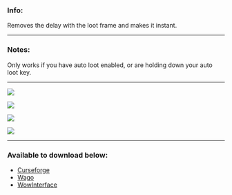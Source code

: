 ### **Info:**

Removes the delay with the loot frame and makes it instant.

* * *

### **Notes:**

Only works if you have auto loot enabled, or are holding down your auto loot key.

* * *

![](https://img.shields.io/badge/Supports-The%20War%20Within-purple?style=flat&logo=battledotnet&logoColor=purple)

![](https://img.shields.io/badge/Supports-Cataclysm%20Classic-darkred?style=flat&logo=battledotnet&logoColor=darkred)

![](https://img.shields.io/badge/Supports-Wrath%20Classic-blue?style=flat&logo=battledotnet&logoColor=blue)

![](https://img.shields.io/badge/Supports-Classic-yellow?style=flat&logo=battledotnet&logoColor=yellow)

* * *

### **Available to download below:**

* [Curseforge](https://www.curseforge.com/wow/addons/faster-loot)
* [Wago](https://addons.wago.io/addons/faster-loot)
* [WowInterface](https://www.wowinterface.com/downloads/info26759-FasterLoot.html)